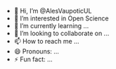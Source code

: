 - 👋 Hi, I’m @AlesVaupoticUL
- 👀 I’m interested in Open Science
- 🌱 I’m currently learning ...
- 💞️ I’m looking to collaborate on ...
- 📫 How to reach me ...
- 😄 Pronouns: ...
- ⚡ Fun fact: ...

<!---
AlesVaupoticUL/AlesVaupoticUL is a ✨ special ✨ repository because its `README.md` (this file) appears on your GitHub profile.
You can click the Preview link to take a look at your changes.
--->
